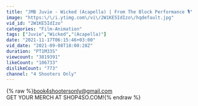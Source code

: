 ```yaml
---
title: "JMB Juvie - Wicked (Acapella) | From The Block Performance 🎙"
image: "https:\/\/i.ytimg.com\/vi\/2W1KE5IdIzo\/hqdefault.jpg"
vid_id: "2W1KE5IdIzo"
categories: "Film-Animation"
tags: ["Juvie","Wicked","(Acapella)"]
date: "2021-11-17T06:15:46+03:00"
vid_date: "2021-09-08T18:00:28Z"
duration: "PT1M33S"
viewcount: "3819391"
likeCount: "106733"
dislikeCount: "773"
channel: "4 Shooters Only"
---
```

{% raw %}book4shootersonly@gmail.com<br />GET YOUR MERCH AT SHOP4SO.COM!{% endraw %}
